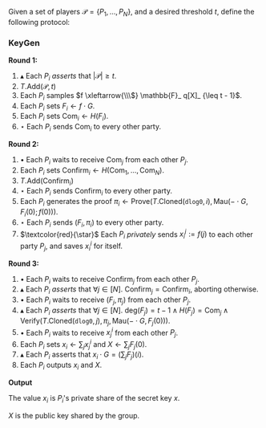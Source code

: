 Given a set of players $\mathcal{P} = \{P_1, \ldots, P_N\}$,
and a desired threshold $t$, define
the following protocol:

### KeyGen


**Round 1:**

1. $\blacktriangle$ Each $P_i$ *asserts* that $|\mathcal{P}| \geq t$.
2. $T.\text{Add}(\mathcal{P}, t)$
3. Each $P_i$ samples $f \xleftarrow{\\\$} \mathbb{F}_ q[X]_ {\leq t - 1}$.
4. Each $P_i$ sets $F_ i \gets f \cdot G$.
5. Each $P_i$ sets $\text{Com}_i \gets H(F_i)$.
6. $\star$ Each $P_i$ sends $\text{Com}_i$ to every other party.

**Round 2:**

1. $\bullet$ Each $P_i$ waits to receive $\text{Com}_j$ from each other $P_j$.
2. Each $P_i$ sets $\text{Confirm}_i \gets H(\text{Com}_1, \ldots, \text{Com}_N)$.
3. $T.\text{Add}(\text{Confirm}_i)$
4. $\star$ Each $P_i$ sends $\text{Confirm}_i$ to every other party.
5. Each $P_i$ generates the proof $\pi_i \gets \text{Prove}(T.\text{Cloned}(\texttt{dlog0}, i), \text{Mau}(- \cdot G, F_{i}(0); f(0)))$.
6. $\star$ Each $P_i$ sends $(F_i, \pi_i)$ to every other party.
7. $\textcolor{red}{\star}$ Each $P_i$ *privately* sends $x_i^j := f(j)$ to each other party $P_j$, and saves $x_i^i$ for itself.

**Round 3:**

1. $\bullet$ Each $P_i$ waits to receive $\text{Confirm}_j$ from each other $P_j$.
2. $\blacktriangle$ Each $P_i$ *asserts* that $\forall j \in [N].\ \text{Confirm}_j = \text{Confirm}_i$, aborting otherwise.
3. $\bullet$ Each $P_i$ waits to receive $(F_j, \pi_j)$ from each other $P_j$.
4. $\blacktriangle$ Each $P_i$ *asserts* that $\forall j \in [N].\ \text{deg}(F_ j) = t -1 \land H(F_j) = \text{Com}_j \land \text{Verify}(T.\text{Cloned}(\texttt{dlog0}, j), \pi_j, \text{Mau}({- \cdot G}, F_j(0)))$.
5. $\bullet$ Each $P_i$ waits to receive $x_j^i$ from each other $P_j$.
6. Each $P_i$ sets $x_i \gets \sum_j x^i_j$ and $X \gets \sum_j F_j(0)$.
7. $\blacktriangle$ Each $P_i$ asserts that $x_i \cdot G = (\sum_j F_j)(i)$.
8. Each $P_i$ outputs $x_i$ and $X$.

**Output**

The value $x_i$ is $P_i$'s private share of the secret key $x$.

$X$ is the public key shared by the group.
